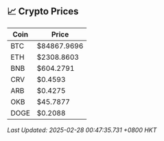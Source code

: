 ## 📈 Crypto Prices

| Coin | Price |
| ---- | ----- |
| BTC | $84867.9696 |
| ETH | $2308.8603 |
| BNB | $604.2791 |
| CRV | $0.4593 |
| ARB | $0.4275 |
| OKB | $45.7877 |
| DOGE | $0.2088 |

_Last Updated: 2025-02-28 00:47:35.731 +0800 HKT_